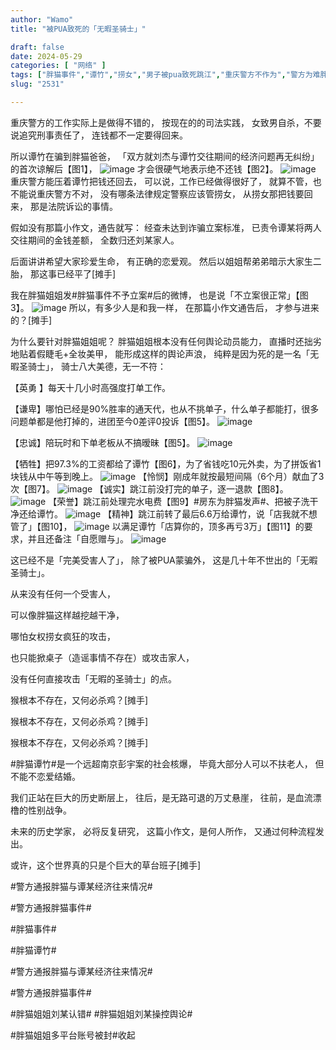 ```yaml
---
author: "Wamo"
title: "被PUA致死的「无暇圣骑士」"

draft: false
date: 2024-05-29
categories: [ "网络" ]
tags: ["胖猫事件","谭竹","捞女","男子被pua致死跳江","重庆警方不作为","警方为难胖猫家属"]
slug: "2531"

---
```









重庆警方的工作实际上是做得不错的，
按现在的的司法实践，
女致男自杀，不要说追究刑事责任了，
连钱都不一定要得回来。

所以谭竹在骗到胖猫爸爸，
「双方就刘杰与谭竹交往期间的经济问题再无纠纷」
的首次谅解后【图1】，
![image](/images/胖猫/被PUA致死的「无暇圣骑士/1.jpg)
才会很硬气地表示绝不还钱【图2】。
![image](/images/胖猫/被PUA致死的「无暇圣骑士/2.jpg)
重庆警方能压着谭竹把钱还回去，
可以说，工作已经做得很好了，
就算不管，也不能说重庆警方不对，
没有哪条法律规定警察应该管捞女，
从捞女那把钱要回来，
那是法院诉讼的事情。

假如没有那篇小作文，通告就写：
经查未达到诈骗立案标准，
已责令谭某将两人交往期间的金钱差额，
全数归还刘某家人。

后面讲讲希望大家珍爱生命，
有正确的恋爱观。
然后以姐姐帮弟弟暗示大家生二胎，
那这事已经平了[摊手]

我在胖猫姐姐发#胖猫事件不予立案#后的微博，
也是说「不立案很正常」【图3】。
![image](/images/胖猫/被PUA致死的「无暇圣骑士/3.jpg)
所以，有多少人是和我一样，
在那篇小作文通告后，
才参与进来的？[摊手]

为什么要针对胖猫姐姐呢？
胖猫姐姐根本没有任何舆论动员能力，
直播时还拙劣地贴着假睫毛+全妆美甲，
能形成这样的舆论声浪，
纯粹是因为死的是一名「无暇圣骑士」，
骑士八大美德，无一不符：

【英勇 】每天十几小时高强度打单工作。

【谦卑】哪怕已经是90%胜率的通天代，也从不挑单子，什么单子都能打，很多问题单都是他打掉的，进团至今0差评0投诉【图5】。
![image](/images/胖猫/被PUA致死的「无暇圣骑士/4.jpg)

【忠诚】陪玩时和下单老板从不搞暧昧【图5】。
![image](/images/胖猫/被PUA致死的「无暇圣骑士/5.jpg)

【牺牲】把97.3%的工资都给了谭竹【图6】，为了省钱吃10元外卖，为了拼饭省1块钱从中午等到晚上。
![image](/images/胖猫/被PUA致死的「无暇圣骑士/6.jpg)
【怜悯】刚成年就按最短间隔（6个月）献血了3次【图7】。
![image](/images/胖猫/被PUA致死的「无暇圣骑士/7.jpg)
【诚实】跳江前没打完的单子，逐一退款【图8】。
![image](/images/胖猫/被PUA致死的「无暇圣骑士/8.jpg)
【荣誉】跳江前处理完水电费【图9】#房东为胖猫发声#、把被子洗干净还给谭竹。
![image](/images/胖猫/被PUA致死的「无暇圣骑士/9.jpg)
【精神】跳江前转了最后6.6万给谭竹，说「店我就不想管了」【图10】，
![image](/images/胖猫/被PUA致死的「无暇圣骑士/10.jpg)
以满足谭竹「店算你的，顶多再亏3万」【图11】的要求，并且还备注「自愿赠与」。
![image](/images/胖猫/被PUA致死的「无暇圣骑士/11.jpg)

这已经不是「完美受害人了」，
除了被PUA蒙骗外，
这是几十年不世出的「无暇圣骑士」。

从来没有任何一个受害人，

可以像胖猫这样越挖越干净，

哪怕女权捞女疯狂的攻击，

也只能掀桌子（造谣事情不存在）或攻击家人，

没有任何直接攻击「无暇的圣骑士」的点。

猴根本不存在，又何必杀鸡？[摊手]

猴根本不存在，又何必杀鸡？[摊手]

猴根本不存在，又何必杀鸡？[摊手]


#胖猫谭竹#是一个远超南京彭宇案的社会核爆，
毕竟大部分人可以不扶老人，
但不能不恋爱结婚。

我们正站在巨大的历史断层上，
往后，是无路可退的万丈悬崖，
往前，是血流漂橹的性别战争。

未来的历史学家，
必将反复研究，
这篇小作文，是何人所作，
又通过何种流程发出。

或许，这个世界真的只是个巨大的草台班子[摊手]

#警方通报胖猫与谭某经济往来情况#

#警方通报胖猫事件# 

#胖猫事件# 

#胖猫谭竹# 

#警方通报胖猫与谭某经济往来情况#

#警方通报胖猫事件# 

#胖猫姐姐刘某认错#
#胖猫姐姐刘某操控舆论#


#胖猫姐姐多平台账号被封#收起